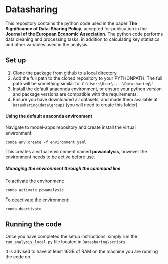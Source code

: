 # Datasharing
This repository contains the python code used in the paper **The Significance of Data-Sharing Policy**, accepted for publication in the **Journal of the European Economic Association**. The python code performs data cleaning and processing tasks, in addition to calculating key statistics and other variables used in the analysis.

## Set up
1. Clone the package from github to a local directory.
2. Add the full path to the cloned repository to your PYTHONPATH. The full path will be something similar to: `C:\Users\User\....\Datasharing\"`
3. Install the default anaconda environment, or ensure your python version and package versions are compatible with the requirements.
4. Ensure you have downloaded all datasets, and made them available at `Datasharing\data\group1` (you will need to create this folder).

#### Using the default anaconda environment

Navigate to model-apps repository and create install the virtual environment:
```
conda env create -f environment.yaml
```
This creates a virtual environment named **powanalysis**, however the environment needs to be active before use.

##### Managing the environment through the command line

To activate the environment:
```
conda activate powanalysis
```
To deactivate the environment:
```
conda deactivate
```

## Running the code
Once you have completed the setup instructions, simply run the `run_analysis_local.py` file located in `Datasharing\scripts`.

It is advised to have at least 16GB of RAM on the machine you are running the code on.